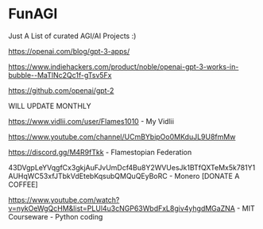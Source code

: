 # FunAGI
Just A List of curated AGI/AI Projects :) 

https://openai.com/blog/gpt-3-apps/

https://www.indiehackers.com/product/noble/openai-gpt-3-works-in-bubble--MaTlNc2Qc1f-gTsv5Fx

https://github.com/openai/gpt-2


WILL UPDATE MONTHLY 

https://www.vidlii.com/user/Flames1010 - My Vidlii

https://www.youtube.com/channel/UCmBYbipOo0MKduJL9U8fmMw

https://discord.gg/M4R9fTkk - Flamestopian Federation


43DVgpLeYVqgfCx3gkjAuFJvUmDcf4Bu8Y2WVUesJk1BTfQXTeMx5k781Y1AUHqWC53xfJTbkVdEtebKqsubQMQuQEyBoRC - Monero [DONATE A COFFEE] 


https://www.youtube.com/watch?v=nykOeWgQcHM&list=PLUl4u3cNGP63WbdFxL8giv4yhgdMGaZNA - MIT Courseware - Python coding
